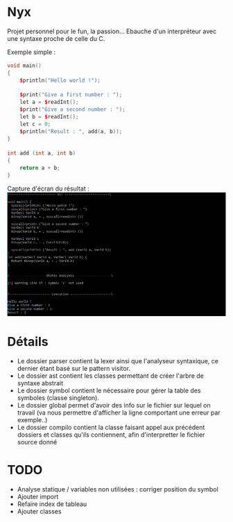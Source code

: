 # Nyx

Projet personnel pour le fun, la passion...
Ebauche d'un interpréteur avec une syntaxe proche de celle du C.

Exemple simple :

```C++
void main()
{
	$println("Hello world !");

	$print("Give a first number : ");
	let a = $readInt();
	$print("Give a second number : ");
	let b = $readInt();
	let c = 0;
	$println("Result : ", add(a, b));
}

int add (int a, int b)
{
	return a + b;
}
```

Capture d'écran du résultat :
![Screenshot](screenshots/screenshot.bmp)

# Détails

- Le dossier parser contient la lexer ainsi que l'analyseur syntaxique, ce dernier étant basé sur le pattern visitor.
- Le dossier ast contient les classes permettant de créer l'arbre de syntaxe abstrait
- Le dossier symbol contient le nécessaire pour gérer la table des symboles (classe singleton).
- Le dossier global permet d'avoir des info sur le fichier sur lequel on travail (va nous permettre d'afficher la ligne comportant une erreur par exemple..)
- Le dossier compilo contient la classe faisant appel aux précédent dossiers et classes qu'ils contiennent, afin d'interpretter le fichier source donné

# TODO

- Analyse statique / variables non utilisées : corriger position du symbol
- Ajouter import
- Refaire index de tableau
- Ajouter classes

